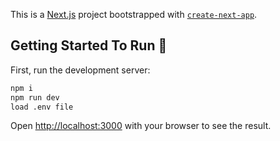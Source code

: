 This is a [Next.js](https://nextjs.org/) project bootstrapped with [`create-next-app`](https://github.com/vercel/next.js/tree/canary/packages/create-next-app).

## Getting Started To Run 🚀

First, run the development server:

```bash
npm i
npm run dev
load .env file
```

Open [http://localhost:3000](http://localhost:3000) with your browser to see the result.
